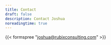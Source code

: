 ```yaml
---
title: Contact
draft: false
description: Contact Joshua
noreadingtime: true
---
```


{{< formspree "joshua@rubixconsulting.com" >}}
